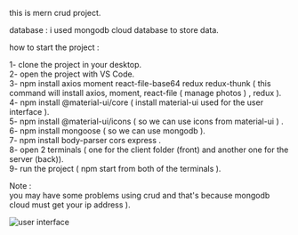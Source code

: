 this is mern crud project.

database : i used mongodb cloud database to store data.

how to start the project :

1- clone the project in your desktop.\
2- open the project with VS Code.\
3- npm install axios moment react-file-base64 redux redux-thunk ( this command will install axios, moment, react-file ( manage photos ) , redux ).\
4- npm install @material-ui/core ( install material-ui used for the user interface ).\
5- npm install @material-ui/icons ( so we can use icons from material-ui ) .\
6- npm install mongoose ( so we can use mongodb ).\
7- npm install body-parser cors express .\
8- open 2 terminals ( one for the client folder (front) and another one for the server (back)).\
9- run the project ( npm start from both of the terminals ).

Note :\
you may have some problems using crud and that's because mongodb cloud must get your ip address ).

![user interface](https://user-images.githubusercontent.com/49190228/110955976-72b1b700-834a-11eb-856c-5db13f78c6d0.PNG)

